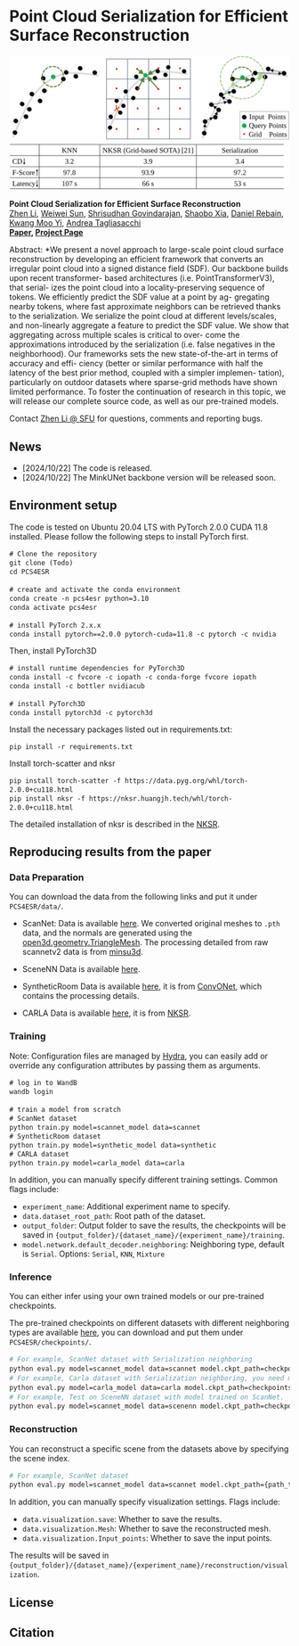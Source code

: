 # Point Cloud Serialization for Efficient Surface Reconstruction

![PCS4ESR](assets/Teaser.png)

**Point Cloud Serialization for Efficient Surface Reconstruction**<br>
[Zhen Li](https://colinzhenli.github.io/), [Weiwei Sun](https://wsunid.github.io/), [Shrisudhan Govindarajan](https://shrisudhan.github.io/), [Shaobo Xia](https://scholar.google.com/citations?user=eOPO9E0AAAAJ&hl=en), [Daniel Rebain](http://drebain.com/), [Kwang Moo Yi](https://www.cs.ubc.ca/~kmyi/), [Andrea Tagliasacchi](https://theialab.ca/)  
**[Paper](todo), [Project Page](todo)**

Abstract: *We present a novel approach to large-scale point cloud
surface reconstruction by developing an efficient framework
that converts an irregular point cloud into a signed distance
field (SDF). Our backbone builds upon recent transformer-
based architectures (i.e. PointTransformerV3), that serial-
izes the point cloud into a locality-preserving sequence of
tokens. We efficiently predict the SDF value at a point by ag-
gregating nearby tokens, where fast approximate neighbors
can be retrieved thanks to the serialization. We serialize
the point cloud at different levels/scales, and non-linearly
aggregate a feature to predict the SDF value. We show
that aggregating across multiple scales is critical to over-
come the approximations introduced by the serialization
(i.e. false negatives in the neighborhood). Our frameworks
sets the new state-of-the-art in terms of accuracy and effi-
ciency (better or similar performance with half the latency
of the best prior method, coupled with a simpler implemen-
tation), particularly on outdoor datasets where sparse-grid
methods have shown limited performance. To foster the
continuation of research in this topic, we will release our
complete source code, as well as our pre-trained models.

Contact [Zhen Li @ SFU](zla247@sfu.ca) for questions, comments and reporting bugs.
## News

- [2024/10/22] The code is released.
- [2024/10/22] The MinkUNet backbone version will be released soon.

## Environment setup

The code is tested on Ubuntu 20.04 LTS with PyTorch 2.0.0 CUDA 11.8 installed. Please follow the following steps to install PyTorch first.

```
# Clone the repository
git clone (Todo)
cd PCS4ESR

# create and activate the conda environment
conda create -n pcs4esr python=3.10
conda activate pcs4esr

# install PyTorch 2.x.x
conda install pytorch==2.0.0 pytorch-cuda=11.8 -c pytorch -c nvidia

```
Then, install PyTorch3D
```
# install runtime dependencies for PyTorch3D
conda install -c fvcore -c iopath -c conda-forge fvcore iopath
conda install -c bottler nvidiacub

# install PyTorch3D
conda install pytorch3d -c pytorch3d
```

Install the necessary packages listed out in requirements.txt:
```
pip install -r requirements.txt
```

Install torch-scatter and nksr
```
pip install torch-scatter -f https://data.pyg.org/whl/torch-2.0.0+cu118.html 
pip install nksr -f https://nksr.huangjh.tech/whl/torch-2.0.0+cu118.html 
```

The detailed installation of nksr is described in the [NKSR](https://github.com/nv-tlabs/nksr).

## Reproducing results from the paper

### Data Preparation

You can download the data from the following links and put it under `PCS4ESR/data/`.
- ScanNet:
Data is available [here](https://drive.google.com/drive/folders/1JK_6T61eQ07_y1bi1DD9Xj-XRU0EDKGS?usp=sharing).
We converted original meshes to `.pth` data, and the normals are generated using the [open3d.geometry.TriangleMesh](https://www.open3d.org/html/python_api/open3d.geometry.TriangleMesh.html). The processing detailed from raw scannetv2 data is from [minsu3d](https://github.com/3dlg-hcvc/minsu3d).

- SceneNN
Data is available [here](https://drive.google.com/file/d/1d_ILfaxpJBpiiwCZtvC4jEKnixEr9N2l/view?usp=sharing).

- SyntheticRoom
Data is available [here](https://drive.google.com/drive/folders/1PosV8qyXCkjIHzVjPeOIdhCLigpXXDku?usp=sharing), it is from [ConvONet](https://github.com/autonomousvision/convolutional_occupancy_networks), which contains the processing details.

- CARLA
Data is available [here](https://drive.google.com/file/d/1BFwExw7SRJaqHJ98pqqnR-k6g8XYMAqq/view?usp=sharing), it is from [NKSR](https://github.com/nv-tlabs/nksr).


### Training
Note: Configuration files are managed by [Hydra](https://hydra.cc/), you can easily add or override any configuration attributes by passing them as arguments.
```shell
# log in to WandB
wandb login

# train a model from scratch
# ScanNet dataset
python train.py model=scannet_model data=scannet
# SyntheticRoom dataset
python train.py model=synthetic_model data=synthetic
# CARLA dataset
python train.py model=carla_model data=carla
```

In addition, you can manually specify different training settings. Common flags include:
- `experiment_name`: Additional experiment name to specify.
- `data.dataset_root_path`: Root path of the dataset.
- `output_folder`: Output folder to save the results, the checkpoints will be saved in `{output_folder}/{dataset_name}/{experiment_name}/training`.
- `model.network.default_decoder.neighboring`: Neighboring type, default is `Serial`. Options: `Serial`, `KNN`, `Mixture`

### Inference

You can either infer using your own trained models or our pre-trained checkpoints.

The pre-trained checkpoints on different datasets with different neighboring types are available [here](https://drive.google.com/file/d/1hMm5cnCOfNmr_PgkpOmwRnzCCG4wPqnu/view?usp=drive_link), you can download and put them under `PCS4ESR/checkpoints/`.

```bash
# For example, ScanNet dataset with Serialization neighboring
python eval.py model=scannet_model data=scannet model.ckpt_path=checkpoints/ScanNet_Serial_best.ckpt 
# For example, Carla dataset with Serialization neighboring, you need more than 24GB GPU memory to inferece the CARLA dataset, we recommend using a server.
python eval.py model=carla_model data=carla model.ckpt_path=checkpoints/CARLA_Serial_best.ckpt
# For example, Test on SceneNN dataset with model trained on ScanNet.
python eval.py model=scannet_model data=scenenn model.ckpt_path=checkpoints/ScanNet_Serial_best.ckpt
```

### Reconstruction
You can reconstruct a specific scene from the datasets above by specifying the scene index.
```bash
# For example, ScanNet dataset
python eval.py model=scannet_model data=scannet model.ckpt_path={path_to_checkpoint} data.over_fitting=True data.take=1 data.intake_start={scene_index}
```
In addition, you can manually specify visualization settings. Flags include:
- `data.visualization.save`: Whether to save the results.
- `data.visualization.Mesh`: Whether to save the reconstructed mesh.
- `data.visualization.Input_points`: Whether to save the input points.
 
The results will be saved in `{output_folder}/{dataset_name}/{experiment_name}/reconstruction/visualization`.

## License

## Citation
